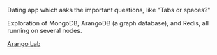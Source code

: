 Dating app which asks the important questions, like "Tabs or spaces?"

Exploration of MongoDB, ArangoDB (a graph database), and Redis, all running on several nodes.

[Arango Lab](https://docs.google.com/document/d/1SlaE4lr7_-S8hrJmVLZi-MVwI7ilofRPLnA3GtfGY1o/edit)
